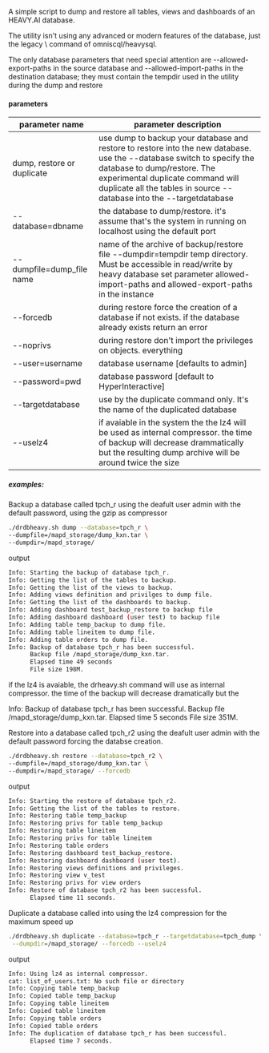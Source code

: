 A simple script to dump and restore all tables, views and dashboards 
of an HEAVY.AI database.

The utility isn't using any advanced or modern features of the database, just the legacy \ command of omniscql/heavysql.

The only database parameters that need special attention are --allowed-export-paths in the source database and --allowed-import-paths in the destination database; they must contain the tempdir used in the utility during the dump and restore 

#### parameters

|  parameter name |parameter description|
| ------------ | ------------ |
|  dump, restore or duplicate | use dump to backup your database and restore to restore into the new database. use the --database switch to specify the database to dump/restore. The experimental duplicate command will duplicate all the tables in source --database into the --targetdatabase  |
|--database=dbname| the database to dump/restore. it's assume that's the system in running on localhost using the default port |
|  --dumpfile=dump_file name | name of the archive of backup/restore file --dumpdir=tempdir temp directory. Must be accessible in read/write by heavy database set parameter allowed-import-paths and allowed-export-paths in the instance   |
|--forcedb | during restore force the creation of a database if not exists. if the database already exists return an error |
|  --noprivs| during restore don't import the privileges on objects. everything|
| --user=username|database username [defaults to admin]  |
|--password=pwd |database password [default to HyperInteractive] |
|--targetdatabase| use by the duplicate command only. It's the name of the duplicated database|
|--uselz4| if avaiable in the system the the lz4 will be used as internal compressor. the time of backup will decrease drammatically but the resulting dump archive will be around twice the size|

##### examples:

Backup a database called tpch_r using the deafult user admin with the default password, using the gzip as compressor

```bash
./drdbheavy.sh dump --database=tpch_r \
--dumpfile=/mapd_storage/dump_kxn.tar \
--dumpdir=/mapd_storage/
```

output

```bash
Info: Starting the backup of database tpch_r.
Info: Getting the list of the tables to backup.
Info: Getting the list of the views to backup.
Info: Adding views definition and privilges to dump file.
Info: Getting the list of the dashboards to backup.
Info: Adding dashboard test_backup_restore to backup file
Info: Adding dashboard dashboard (user test) to backup file
Info: Adding table temp_backup to dump file.
Info: Adding table lineitem to dump file.
Info: Adding table orders to dump file.
Info: Backup of database tpch_r has been successful.
      Backup file /mapd_storage/dump_kxn.tar.
      Elapsed time 49 seconds
      File size 198M.
```

if the lz4 is avaiable, the drheavy.sh command will use as internal compressor. the time of the backup will decrease dramatically but the 

Info: Backup of database tpch_r has been successful.
      Backup file /mapd_storage/dump_kxn.tar.
      Elapsed time 5 seconds
      File size 351M.


Restore into a database called tpch_r2 using the deafult user admin with the default password forcing the databse creation.

```bash
./drdbheavy.sh restore --database=tpch_r2 \
--dumpfile=/mapd_storage/dump_kxn.tar \
--dumpdir=/mapd_storage/ --forcedb
```

output

```bash
Info: Starting the restore of database tpch_r2.
Info: Getting the list of the tables to restore.
Info: Restoring table temp_backup
Info: Restoring privs for table temp_backup
Info: Restoring table lineitem
Info: Restoring privs for table lineitem
Info: Restoring table orders
Info: Restoring dashboard test_backup_restore.
Info: Restoring dashboard dashboard (user test).
Info: Restoring views definitions and privileges.
Info: Restoring view v_test
Info: Restoring privs for view orders
Info: Restore of database tpch_r2 has been successful.
      Elapsed time 11 seconds.
```
Duplicate a database called into using the lz4 compression for the maximum speed up

```bash
./drdbheavy.sh duplicate --database=tpch_r --targetdatabase=tpch_dump \
 --dumpdir=/mapd_storage/ --forcedb --uselz4
```

output 

```bash
Info: Using lz4 as internal compressor.
cat: list_of_users.txt: No such file or directory
Info: Copying table temp_backup
Info: Copied table temp_backup
Info: Copying table lineitem
Info: Copied table lineitem
Info: Copying table orders
Info: Copied table orders
Info: The duplication of database tpch_r has been successful.
      Elapsed time 7 seconds.
```